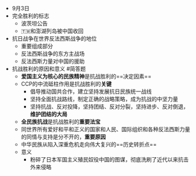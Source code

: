 - 9月3日
- 完全胜利的标志
	- 波茨坦公告
	- 🇹🇼和澎湖列岛被中国收回
- 抗日战争在世界反法西斯战争的地位
	- 重要组成部分
	- 反法西斯战争的东方主战场
	- 反法西斯力量对中国的援助
- 抗战胜利的原因和意义 #简答题
	- **爱国主义为核心的民族精神**是抗战胜利的==决定因素==
	- CCP的中流砥柱作用是抗战胜利的**关键**
		- 倡导推动国共合作，建立坚持发展抗日民族统一战线
		- 坚持全面抗战路线，制定正确的战略策略，成为抗战的中坚力量
		- 坚持抗战、反对投降，坚持团结、反对分裂，坚持进步、反对倒退，**维护团结的大局**
	- **全民族抗战**是抗战胜利的**重要法宝**
	- 同世界所有爱好和平和正义的国家和人民、国际组织和各种反法西斯力量的同情与支持是分不开的，**重要原因**
	- 中华民族从陷入深重危机走向伟大复兴的==历史转折点==
	- 意义
		- 粉碎了日本军国主义殖民奴役中国的图谋，彻底洗刷了近代以来抗击外来侵略